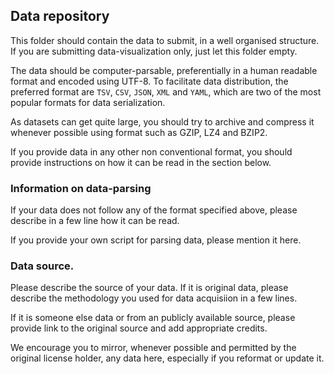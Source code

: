 ## Data repository

This folder should contain the data to submit, in a well organised structure. If you are submitting data-visualization only, just let this folder empty.

The data should be computer-parsable, preferentially in a human readable format and encoded using UTF-8. To facilitate data distribution, the preferred format are `TSV`, `CSV`, `JSON`, `XML` and `YAML`, which are two of the most popular formats for data serialization.

As datasets can get quite large, you should try to archive and compress it whenever possible using format such as GZIP, LZ4 and BZIP2.

If you provide data in any other non conventional format, you should provide instructions on how it can be read in the section below.


### Information on data-parsing

If your data does not follow any of the format specified above, please describe in a few line how it can be read. 

If you provide your own script for parsing data, please mention it here. 


### Data source.

Please describe the source of your data. If it is original data, please describe the methodology you used for data acquisiion in a few lines. 

If it is someone else data or from an publicly available source, please provide link to the original source and add appropriate credits. 

We encourage you to mirror, whenever possible and permitted by the original license holder, any data here, especially if you reformat or update it. 